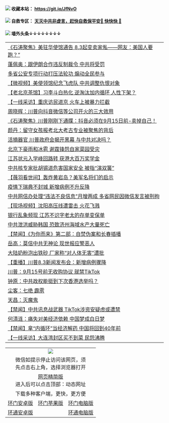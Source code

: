  #### <img src="https://img.icons8.com/color/48/000000/check-all.png"/> 收藏本站： https://git.io/JfNvO 

 #### <img src="https://img.icons8.com/color/48/000000/check-all.png"/> 自救专区： [天灭中共非虚言，赶快自救保平安🍎 快快快 📩](https://github.com/pwgy/td/blob/master/README.md)

 #### <img src="https://img.icons8.com/color/48/000000/check-all.png"/> 墙外头条↓↓↓↓↓↓↓↓ 
<table>  

<tr><td colspan="2" align="left"><a href="https://dwkts8awlbkd7.cloudfront.net/?name=c1207435&key=jdhvxawhshihitwk&from=gy1">《石涛聚焦》美驻华使馆通告 8.3起变卖家俬——网友：美国人要跑？”</a></td></tr>
<tr><td colspan="2" align="left"><a href="https://dwkts8awlbkd7.cloudfront.net/?name=c1207423&key=jdhvxawhshihitwk&from=gy1">蓬佩奥：跟伊朗合作违反制裁令 中共将受罚</a></td></tr>
<tr><td colspan="2" align="left"><a href="https://dwkts8awlbkd7.cloudfront.net/?name=c1207433&key=jdhvxawhshihitwk&from=gy1">多省公安专项行动打压法轮功 煽动全民参与</a></td></tr>
<tr><td colspan="2" align="left"><a href="https://dwkts8awlbkd7.cloudfront.net/?name=c1207445&key=jdhvxawhshihitwk&from=gy1">【微视频】美使领馆纪念飞虎队 中共调整仇恨对象</a></td></tr>
<tr><td colspan="2" align="left"><a href="https://dwkts8awlbkd7.cloudfront.net/?name=c1207438&key=jdhvxawhshihitwk&from=gy1">【老北京茶馆】习李斗白热化 逆淘汰加内循环 人性下架？</a></td></tr>
<tr><td colspan="2" align="left"><a href="https://dwkts8awlbkd7.cloudfront.net/?name=c1207425&key=jdhvxawhshihitwk&from=gy1">【一线采访】重庆访民进京 火车上被暴力拦截</a></td></tr>
<tr><td colspan="2" align="left"><a href="https://dwkts8awlbkd7.cloudfront.net/?name=c1207441&key=jdhvxawhshihitwk&from=gy1">周晓辉：川普向抖音微信等公司开火的三大效用</a></td></tr>
<tr><td colspan="2" align="left"><a href="https://dwkts8awlbkd7.cloudfront.net/?name=c1207436&key=jdhvxawhshihitwk&from=gy1">《石涛聚焦》川普刚刚下通牒：抖音必须在9月15日前-卖掉自己！</a></td></tr>
<tr><td colspan="2" align="left"><a href="https://dwkts8awlbkd7.cloudfront.net/?name=c1207432&key=jdhvxawhshihitwk&from=gy1">颜丹：留守女孩报考北大考古专业被聚焦的背后</a></td></tr>
<tr><td colspan="2" align="left"><a href="https://dwkts8awlbkd7.cloudfront.net/?name=c1207437&key=jdhvxawhshihitwk&from=gy1">活摘器官 川普政府会揭开黑幕 与中共对决吗？</a></td></tr>
<tr><td colspan="2" align="left"><a href="https://dwkts8awlbkd7.cloudfront.net/?name=c1207442&key=jdhvxawhshihitwk&from=gy1">北京下豪雨和冰雹 谢霆锋怨自家菜园受灾</a></td></tr>
<tr><td colspan="2" align="left"><a href="https://dwkts8awlbkd7.cloudfront.net/?name=c1207424&key=jdhvxawhshihitwk&from=gy1">江苏状元入学峰回路转 获港大百万奖学金</a></td></tr>
<tr><td colspan="2" align="left"><a href="https://dwkts8awlbkd7.cloudfront.net/?name=c1207464&key=jdhvxawhshihitwk&from=gy1">中共核专家批胡锡进危害国家安全 被指“演双簧”</a></td></tr>
<tr><td colspan="2" align="left"><a href="https://dwkts8awlbkd7.cloudfront.net/?name=c1207463&key=jdhvxawhshihitwk&from=gy1">【薇羽看世间】轰炸黄岩岛？美军名将们的启示</a></td></tr>
<tr><td colspan="2" align="left"><a href="https://dwkts8awlbkd7.cloudfront.net/?name=c1207443&key=jdhvxawhshihitwk&from=gy1">疫情下瑞典不封城 新增病例不升反降</a></td></tr>
<tr><td colspan="2" align="left"><a href="https://dwkts8awlbkd7.cloudfront.net/?name=c1207465&key=jdhvxawhshihitwk&from=gy1">中共网信办处理“违法不良信息”月增两成 多省网民因微信发言被刑拘</a></td></tr>
<tr><td colspan="2" align="left"><a href="https://dwkts8awlbkd7.cloudfront.net/?name=c1207429&key=jdhvxawhshihitwk&from=gy1">【现场视频】沈阳高压线遭雷击 火花飞溅</a></td></tr>
<tr><td colspan="2" align="left"><a href="https://dwkts8awlbkd7.cloudfront.net/?name=c1207430&key=jdhvxawhshihitwk&from=gy1">银行乱象频现 江苏不识字老太的存单变保单</a></td></tr>
<tr><td colspan="2" align="left"><a href="https://dwkts8awlbkd7.cloudfront.net/?name=c1207431&key=jdhvxawhshihitwk&from=gy1">中共泄洪威胁韩国 恐致济州海域水产大量死亡</a></td></tr>
<tr><td colspan="2" align="left"><a href="https://dwkts8awlbkd7.cloudfront.net/?name=c1207444&key=jdhvxawhshihitwk&from=gy1">【禁闻】《为你而来》第二部：自焚伪案和长春插播</a></td></tr>
<tr><td colspan="2" align="left"><a href="https://dwkts8awlbkd7.cloudfront.net/?name=c1207434&key=jdhvxawhshihitwk&from=gy1">岳高：莫信中共无神论 现世报应警恶人</a></td></tr>
<tr><td colspan="2" align="left"><a href="https://dwkts8awlbkd7.cloudfront.net/?name=c1207440&key=jdhvxawhshihitwk&from=gy1">大陆奶粉泡出铁砂 厂家称“对人体无害”遭批</a></td></tr>
<tr><td colspan="2" align="left"><a href="https://dwkts8awlbkd7.cloudfront.net/?name=c1207422&key=jdhvxawhshihitwk&from=gy1">【重播】川普8.3新闻发布会：新增病例骤降</a></td></tr>
<tr><td colspan="2" align="left"><a href="https://dwkts8awlbkd7.cloudfront.net/?name=c1207439&key=jdhvxawhshihitwk&from=gy1">川普：9月15号前无收购协议 就禁TikTok</a></td></tr>
<tr><td colspan="2" align="left"><a href="https://dwkts8awlbkd7.cloudfront.net/?name=c1207467&key=jdhvxawhshihitwk&from=gy1">钟原：中共政权能挺到下次香港选举吗？</a></td></tr>
<tr><td colspan="2" align="left"><a href="https://dwkts8awlbkd7.cloudfront.net/?name=c1207426&key=jdhvxawhshihitwk&from=gy1">尘客：七绝 霹雳</a></td></tr>
<tr><td colspan="2" align="left"><a href="https://dwkts8awlbkd7.cloudfront.net/?name=c1207459&key=jdhvxawhshihitwk&from=gy1">天昌：灭魔鬼</a></td></tr>
<tr><td colspan="2" align="left"><a href="https://dwkts8awlbkd7.cloudfront.net/?name=c1207466&key=jdhvxawhshihitwk&from=gy1">【禁闻】中共讯息战武器 TikTok涉资安疑虑或遭禁</a></td></tr>
<tr><td colspan="2" align="left"><a href="https://dwkts8awlbkd7.cloudfront.net/?name=c1207489&key=jdhvxawhshihitwk&from=gy1">何清涟：痛失对美经济依赖 中国梦成白日梦</a></td></tr>
<tr><td colspan="2" align="left"><a href="https://dwkts8awlbkd7.cloudfront.net/?name=c1207488&key=jdhvxawhshihitwk&from=gy1">【禁闻】拿“内循环”当经济解药 中国将回到40年前</a></td></tr>
<tr><td colspan="2" align="left"><a href="https://dwkts8awlbkd7.cloudfront.net/?name=c1207487&key=jdhvxawhshihitwk&from=gy1">【一线采访】大连湾封区买不到菜 民怨沸腾</a></td></tr>

  </table>
  
  <table>
  <tr>
    <td colspan="3" align="center"><img src="https://cdn.jsdelivr.net/gh/opipe/up/oGate65.jpg"/></td>
  </tr>
  <tr>
    <td colspan="3" align="center">微信如提示停止访问该网页，须<br/>先点击右上角，选择浏览器打开</td>
  <tr>
  <tr>
    <td colspan="3" align="center"><a href="https://gitcdn.xyz/cdn/otiny/up/master/show005.htm">网页精简版</a><br/>进入后可以点击顶部：动态网址</td>
  </tr>
  <tr>
    <td colspan="3" align="center">下载多种客户端，更快，更方便</td>
  <tr>
  <tr>
    <td align="center"><a href="https://cdn.jsdelivr.net/gh/opipe/up/oGatea.apk">环门安卓版</a></td>
    <td align="center"><a href="https://x.co/odisk">环门苹果版</a></td>
    <td align="center"><a href="https://cdn.jsdelivr.net/gh/opipe/up/oGate.zip">环门电脑版</a></td>
  </tr>
  <tr>
    <td align="center"><a href="https://cdn.jsdelivr.net/gh/opipe/up/oPipe.apk">环通安卓版</a></td>
    <td align="center"></td>
    <td align="center"><a href="https://raw.githubusercontent.com/opipe/up/master/oPipe.zip">环通电脑版</a></td>
  </tr>
  
</table>
